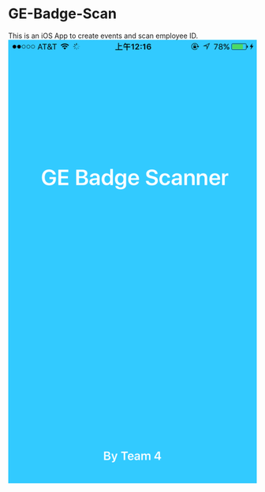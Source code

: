 # GE-Badge-Scan
This is an iOS App to create events and scan employee ID.
![alt tag](https://github.com/aprilxiao/GE-Badge-Scan/blob/master/launch%20page.PNG)
